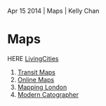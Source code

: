 Apr 15 2014 | Maps | Kelly Chan

# Maps

HERE [LivingCities](http://heremaps.cn/livingcities)

1. [Transit Maps](http://transitmaps.tumblr.com/)
2. [Online Maps](http://onlinemaps.blogspot.com/)
3. [Mapping London](http://mappinglondon.co.uk/)
4. [Modern Catographer](https://flipboard.com/section/modern-cartographer-b4vGTm)
